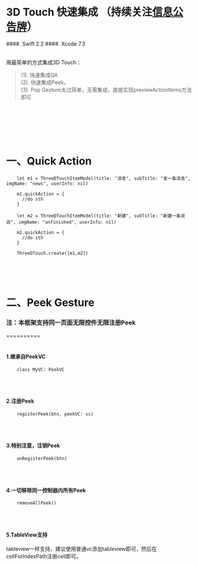 # 3D Touch 快速集成 （持续关注[信息公告牌](https://github.com/CharlinFeng/Show)）
####. Swift 2.2
####. Xcode 7.3
<br/><br/>

用最简单的方式集成3D Touch：<br/>
> (1). 快速集成QA<br/>
> (2). 快速集成Peek。<br/>
> (3). Pop Gesture太过简单，无需集成，直接实现previewActionItems方法即可<br/>


<br/><br/><br/>
一、Quick Action
==========
        let m1 = ThreeDTouchItemModel(title: "消息", subTitle: "发一条消息", imgName: "news", userInfo: nil)
       
        m1.quickAction = {
          //do sth
        }
        
        let m2 = ThreeDTouchItemModel(title: "新建", subTitle: "新建一条说说", imgName: "unfinished", userInfo: nil)
        
        m2.quickAction = {
          //do sth
        }
        
        ThreeDTouch.create([m1,m2])

<br/><br/><br/>

二、Peek Gesture 
==========
### 注：本框架支持同一页面无限控件无限注册Peek

==========
<br/><br/>
#### 1.继承自PeekVC

        class MyVC: PeekVC
  
  
<br/><br/>

#### 2.注册Peek

        registerPeek(btn, peekVC: vc)
  
<br/><br/> 
#### 3.特别注意，注销Peek

        unRegisterPeek(btn)

<br/><br/> 
#### 4.一切移除同一控制器内所有Peek

        removeAllPeek()
<br/><br/> 
#### 5.TableView支持

tableview一样支持，建议使用普通vc添加tableview即可，然后在cellForIndexPath注册cell即可。
